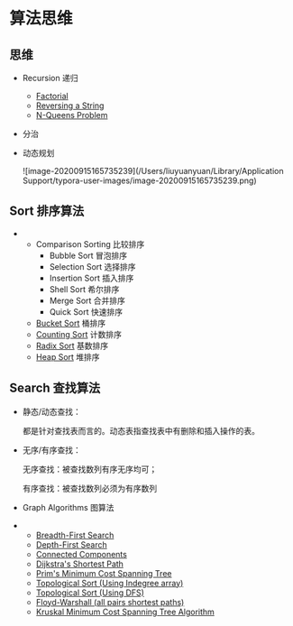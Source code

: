 # 算法思维



## 思维

- Recursion 递归
  - [Factorial](https://www.cs.usfca.edu/~galles/visualization/RecFact.html)
  - [Reversing a String](https://www.cs.usfca.edu/~galles/visualization/RecReverse.html)
  - [N-Queens Problem](https://www.cs.usfca.edu/~galles/visualization/RecQueens.html)

- 分治

- 动态规划

  ![image-20200915165735239](/Users/liuyuanyuan/Library/Application Support/typora-user-images/image-20200915165735239.png)

## Sort 排序算法

- - Comparison Sorting 比较排序
    - Bubble Sort 冒泡排序
    - Selection Sort 选择排序
    - Insertion Sort 插入排序
    - Shell Sort 希尔排序
    - Merge Sort 合并排序
    - Quick Sort 快速排序 
  - [Bucket Sort](https://www.cs.usfca.edu/~galles/visualization/BucketSort.html) 桶排序
  - [Counting Sort](https://www.cs.usfca.edu/~galles/visualization/CountingSort.html) 计数排序
  - [Radix Sort](https://www.cs.usfca.edu/~galles/visualization/RadixSort.html) 基数排序
  - [Heap Sort](https://www.cs.usfca.edu/~galles/visualization/HeapSort.html) 堆排序



## Search 查找算法

- 静态/动态查找：

  都是针对查找表而言的。动态表指查找表中有删除和插入操作的表。

- 无序/有序查找：

  无序查找：被查找数列有序无序均可；

  有序查找：被查找数列必须为有序数列

- Graph Algorithms 图算法

- - [Breadth-First Search](https://www.cs.usfca.edu/~galles/visualization/BFS.html)
  - [Depth-First Search](https://www.cs.usfca.edu/~galles/visualization/DFS.html)
  - [Connected Components](https://www.cs.usfca.edu/~galles/visualization/ConnectedComponent.html)
  - [Dijkstra's Shortest Path](https://www.cs.usfca.edu/~galles/visualization/Dijkstra.html)
  - [Prim's Minimum Cost Spanning Tree](https://www.cs.usfca.edu/~galles/visualization/Prim.html)
  - [Topological Sort (Using Indegree array)](https://www.cs.usfca.edu/~galles/visualization/TopoSortIndegree.html)
  - [Topological Sort (Using DFS)](https://www.cs.usfca.edu/~galles/visualization/TopoSortDFS.html)
  - [Floyd-Warshall (all pairs shortest paths)](https://www.cs.usfca.edu/~galles/visualization/Floyd.html)
  - [Kruskal Minimum Cost Spanning Tree Algorithm](https://www.cs.usfca.edu/~galles/visualization/Kruskal.html)






